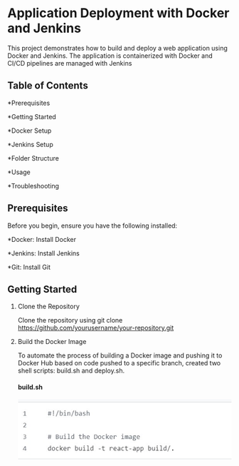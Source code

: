 # Application Deployment with Docker and Jenkins

This project demonstrates how to build and deploy a web application using Docker and Jenkins. The application is containerized with Docker and CI/CD pipelines are managed with Jenkins

## Table of Contents
*Prerequisites

*Getting Started

*Docker Setup

*Jenkins Setup

*Folder Structure

*Usage

*Troubleshooting

## Prerequisites
Before you begin, ensure you have the following installed:

*Docker: Install Docker

*Jenkins: Install Jenkins

*Git: Install Git

## Getting Started

1. Clone the Repository

    Clone the repository using git clone https://github.com/yourusername/your-repository.git

2. Build the Docker Image

   To automate the process of building a Docker image and pushing it to Docker Hub based on code pushed to a specific branch, created two shell scripts: build.sh and deploy.sh.
     #### build.sh 
      ![image alt](build/Screenshot/build.sh.jpg)
